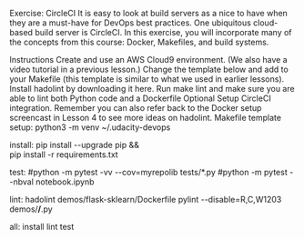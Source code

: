 Exercise: CircleCI
It is easy to look at build servers as a nice to have when they are a must-have for DevOps best practices. One ubiquitous cloud-based build server is CircleCI. In this exercise, you will incorporate many of the concepts from this course: Docker, Makefiles, and build systems.

Instructions
Create and use an AWS Cloud9 environment. (We also have a video tutorial in a previous lesson.)
Change the template below and add to your Makefile (this template is similar to what we used in earlier lessons).
Install hadolint by downloading it here.
Run make lint and make sure you are able to lint both Python code and a Dockerfile
Optional Setup CircleCI integration. Remember you can also refer back to the Docker setup screencast in Lesson 4 to see more ideas on hadolint.
Makefile template
setup:
    python3 -m venv ~/.udacity-devops

install:
    pip install --upgrade pip &&\
        pip install -r requirements.txt

test:
    #python -m pytest -vv --cov=myrepolib tests/*.py
    #python -m pytest --nbval notebook.ipynb


lint:
    hadolint demos/flask-sklearn/Dockerfile
    pylint --disable=R,C,W1203 demos/**/**.py

all: install lint test
